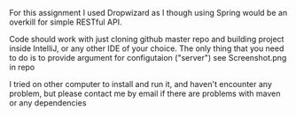 For this assignment I used Dropwizard as I though using Spring would be an overkill for simple RESTful API.

Code should work with just cloning github master repo and building project inside IntelliJ, or any other IDE of your choice.
The only thing that you need to do is to provide argument for configutaion ("server") see Screenshot.png in repo


I tried on other computer to install and run it, and haven't encounter any problem, but please contact me by email if there are problems with maven or any dependencies
